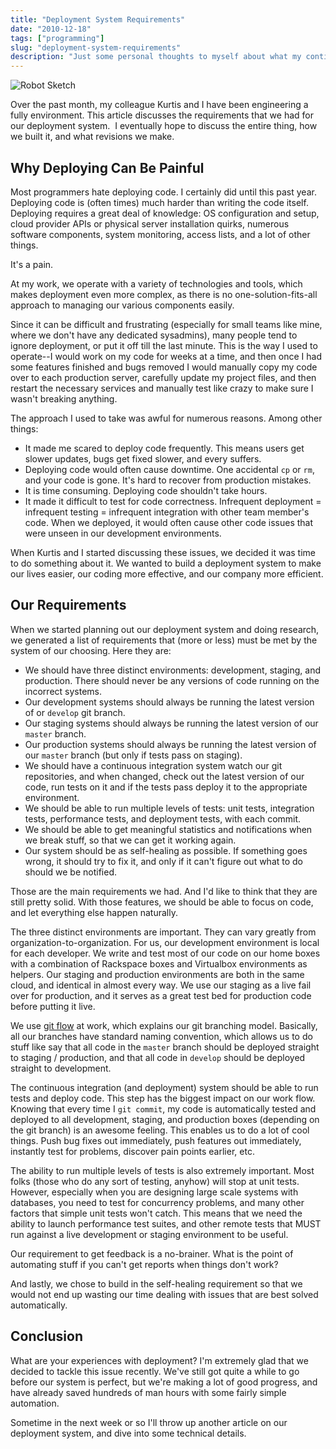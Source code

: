 ```yaml
---
title: "Deployment System Requirements"
date: "2010-12-18"
tags: ["programming"]
slug: "deployment-system-requirements"
description: "Just some personal thoughts to myself about what my continuous deployment systems need to look like to be successful."
---
```



![Robot Sketch][]


Over the past month, my colleague Kurtis and I have been engineering a fully
environment.  This article discusses the requirements that we had for our
deployment system.  I eventually hope to discuss the entire thing, how we
built it, and what revisions we make.


## Why Deploying Can Be Painful

Most programmers hate deploying code.  I certainly did until this past year.
Deploying code is (often times) much harder than writing the code itself.
Deploying requires a great deal of knowledge: OS configuration and setup, cloud
provider APIs or physical server installation quirks, numerous software
components, system monitoring, access lists, and a lot of other things.

It's a pain.

At my work, we operate with a variety of technologies and tools, which makes
deployment even more complex, as there is no one-solution-fits-all approach to
managing our various components easily.

Since it can be difficult and frustrating (especially for small teams like
mine, where we don't have any dedicated sysadmins), many people tend to ignore
deployment, or put it off till the last minute.  This is the way I used to
operate--I would work on my code for weeks at a time, and then once I had some
features finished and bugs removed I would manually copy my code over to each
production server, carefully update my project files, and then restart the
necessary services and manually test like crazy to make sure I wasn't breaking
anything.

The approach I used to take was awful for numerous reasons.  Among other
things:

-   It made me scared to deploy code frequently.  This means users get slower
    updates, bugs get fixed slower, and every suffers.
-   Deploying code would often cause downtime.  One accidental `cp` or `rm`,
    and your code is gone.  It's hard to recover from production mistakes.
-   It is time consuming.  Deploying code shouldn't take hours.
-   It made it difficult to test for code correctness.  Infrequent deployment =
    infrequent testing = infrequent integration with other team member's code.
    When we deployed, it would often cause other code issues that were unseen
    in our development environments.

When Kurtis and I started discussing these issues, we decided it was time to do
something about it.  We wanted to build a deployment system to make our lives
easier, our coding more effective, and our company more efficient.


## Our Requirements

When we started planning out our deployment system and doing research, we
generated a list of requirements that (more or less) must be met by the system
of our choosing. Here they are:

-   We should have three distinct environments: development, staging, and
    production.  There should never be any versions of code running on the
    incorrect systems.
-   Our development systems should always be running the latest version of or
    `develop` git branch.
-   Our staging systems should always be running the latest version of our
    `master` branch.
-   Our production systems should always be running the latest version of our
    `master` branch (but only if tests pass on staging).
-   We should have a continuous integration system watch our git repositories,
    and when changed, check out the latest version of our code, run tests on it
    and if the tests pass deploy it to the appropriate environment.
-   We should be able to run multiple levels of tests: unit tests, integration
    tests, performance tests, and deployment tests, with each commit.
-   We should be able to get meaningful statistics and notifications when we
    break stuff, so that we can get it working again.
-   Our system should be as self-healing as possible.  If something goes wrong,
    it should try to fix it, and only if it can't figure out what to do should
    we be notified.

Those are the main requirements we had.  And I'd like to think that they are
still pretty solid.  With those features, we should be able to focus on code,
and let everything else happen naturally.

The three distinct environments are important.  They can vary greatly from
organization-to-organization.  For us, our development environment is local for
each developer.  We write and test most of our code on our home boxes with a
combination of Rackspace boxes and Virtualbox environments as helpers.  Our
staging and production environments are both in the same cloud, and identical
in almost every way.  We use our staging as a live fail over for production,
and it serves as a great test bed for production code before putting it live.

We use [git flow][] at work, which explains our git branching model.
Basically, all our branches have standard naming convention, which allows us
to do stuff like say that all code in the `master` branch should be deployed
straight to staging / production, and that all code in `develop` should be
deployed straight to development.

The continuous integration (and deployment) system should be able to run tests
and deploy code.  This step has the biggest impact on our work flow.  Knowing
that every time I `git commit`, my code is automatically tested and deployed to
all development, staging, and production boxes (depending on the git branch) is
an awesome feeling.  This enables us to do a lot of cool things.  Push bug
fixes out immediately, push features out immediately, instantly test for
problems, discover pain points earlier, etc.

The ability to run multiple levels of tests is also extremely important.  Most
folks (those who do any sort of testing, anyhow) will stop at unit tests.
However, especially when you are designing large scale systems with databases,
you need to test for concurrency problems, and many other factors that simple
unit tests won't catch.  This means that we need the ability to launch
performance test suites, and other remote tests that MUST run against a live
development or staging environment to be useful.

Our requirement to get feedback is a no-brainer.  What is the point of
automating stuff if you can't get reports when things don't work?

And lastly, we chose to build in the self-healing requirement so that we would
not end up wasting our time dealing with issues that are best solved
automatically.


## Conclusion

What are your experiences with deployment?  I'm extremely glad that we decided
to tackle this issue recently.  We've still got quite a while to go before our
system is perfect, but we're making a lot of good progress, and have already
saved hundreds of man hours with some fairly simple automation.

Sometime in the next week or so I'll throw up another article on our deployment
system, and dive into some technical details.


  [Robot Sketch]: {filename}/images/2010/robot-sketch.png "Robot Sketch"
  [git flow]: http://jeffkreeftmeijer.com/2010/why-arent-you-using-git-flow/ "git flow"
